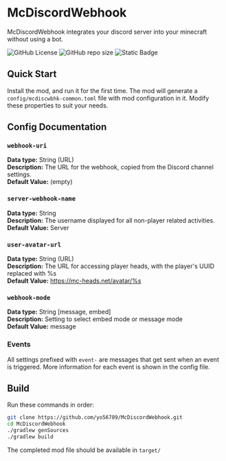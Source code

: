 # McDiscordWebhook

McDiscordWebhook integrates your discord server into your minecraft without using a bot.

![GitHub License](https://img.shields.io/github/license/yo56789/McDiscordWebhook)
![GitHub repo size](https://img.shields.io/github/repo-size/yo56789/McDiscordWebhook)
![Static Badge](https://img.shields.io/badge/download-Modrinth-green)

## Quick Start
Install the mod, and run it for the first time. The mod will generate a `config/mcdiscwbhk-common.toml` file with mod configuration in it.
Modify these properties to suit your needs.

## Config Documentation
### `webhook-uri`
**Data type:** String (URL)
<br>
**Description:** The URL for the webhook, copied from the Discord channel settings.
<br>
**Default Value:** (empty)

### `server-webhook-name`
**Data type:** String
<br>
**Description:** The username displayed for all non-player related activities.
<br>
**Default Value:** Server

### `user-avatar-url`
**Data type:** String (URL)
<br>
**Description:** The URL for accessing player heads, with the player's UUID replaced with %s
<br>
**Default Value:** https://mc-heads.net/avatar/%s

### `webhook-mode`
**Data type:** String [message, embed]
<br>
**Description:** Setting to select embed mode or message mode
<br>
**Default Value:** message

### Events
All settings prefixed with `event-` are messages that get sent when an event is triggered. More information for each event is shown in the config file.

## Build
Run these commands in order:
```bash
git clone https://github.com/yo56789/McDiscordWebhook.git
cd McDiscordWebhook
./gradlew genSources
./gradlew build
```
The completed mod file should be available in `target/`

